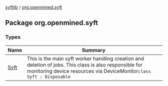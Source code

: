 [syftlib](../index.md) / [org.openmined.syft](./index.md)

## Package org.openmined.syft

### Types

| Name | Summary |
|---|---|
| [Syft](-syft/index.md) | This is the main syft worker handling creation and deletion of jobs. This class is also responsible for monitoring device resources via DeviceMonitor`class Syft : Disposable` |
